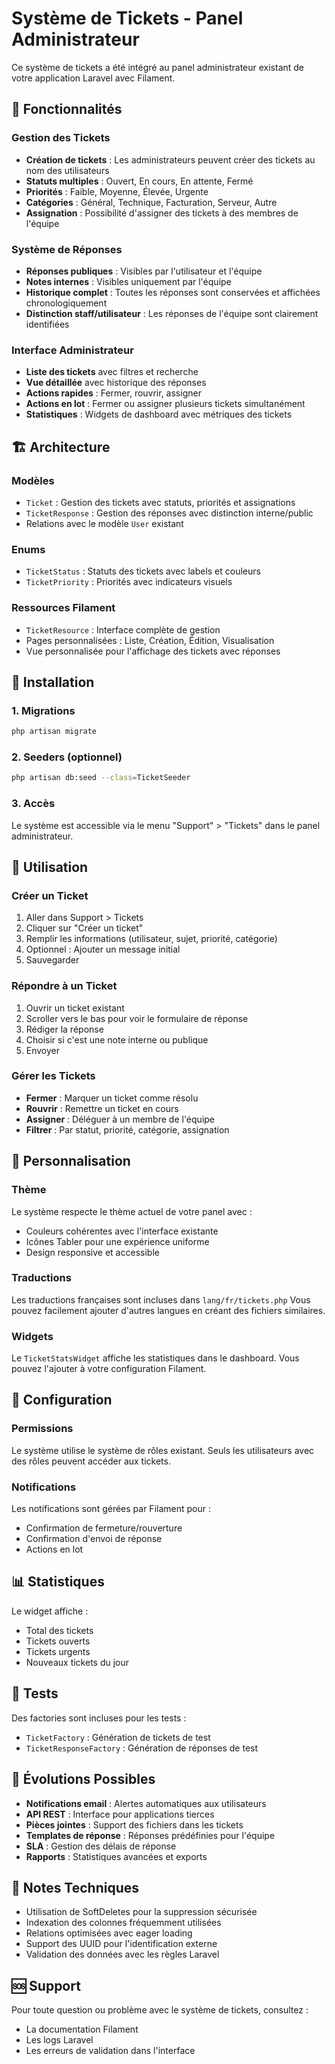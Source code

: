 # Système de Tickets - Panel Administrateur

Ce système de tickets a été intégré au panel administrateur existant de votre application Laravel avec Filament.

## 🎯 Fonctionnalités

### Gestion des Tickets
- **Création de tickets** : Les administrateurs peuvent créer des tickets au nom des utilisateurs
- **Statuts multiples** : Ouvert, En cours, En attente, Fermé
- **Priorités** : Faible, Moyenne, Élevée, Urgente
- **Catégories** : Général, Technique, Facturation, Serveur, Autre
- **Assignation** : Possibilité d'assigner des tickets à des membres de l'équipe

### Système de Réponses
- **Réponses publiques** : Visibles par l'utilisateur et l'équipe
- **Notes internes** : Visibles uniquement par l'équipe
- **Historique complet** : Toutes les réponses sont conservées et affichées chronologiquement
- **Distinction staff/utilisateur** : Les réponses de l'équipe sont clairement identifiées

### Interface Administrateur
- **Liste des tickets** avec filtres et recherche
- **Vue détaillée** avec historique des réponses
- **Actions rapides** : Fermer, rouvrir, assigner
- **Actions en lot** : Fermer ou assigner plusieurs tickets simultanément
- **Statistiques** : Widgets de dashboard avec métriques des tickets

## 🏗️ Architecture

### Modèles
- `Ticket` : Gestion des tickets avec statuts, priorités et assignations
- `TicketResponse` : Gestion des réponses avec distinction interne/public
- Relations avec le modèle `User` existant

### Enums
- `TicketStatus` : Statuts des tickets avec labels et couleurs
- `TicketPriority` : Priorités avec indicateurs visuels

### Ressources Filament
- `TicketResource` : Interface complète de gestion
- Pages personnalisées : Liste, Création, Édition, Visualisation
- Vue personnalisée pour l'affichage des tickets avec réponses

## 🚀 Installation

### 1. Migrations
```bash
php artisan migrate
```

### 2. Seeders (optionnel)
```bash
php artisan db:seed --class=TicketSeeder
```

### 3. Accès
Le système est accessible via le menu "Support" > "Tickets" dans le panel administrateur.

## 📱 Utilisation

### Créer un Ticket
1. Aller dans Support > Tickets
2. Cliquer sur "Créer un ticket"
3. Remplir les informations (utilisateur, sujet, priorité, catégorie)
4. Optionnel : Ajouter un message initial
5. Sauvegarder

### Répondre à un Ticket
1. Ouvrir un ticket existant
2. Scroller vers le bas pour voir le formulaire de réponse
3. Rédiger la réponse
4. Choisir si c'est une note interne ou publique
5. Envoyer

### Gérer les Tickets
- **Fermer** : Marquer un ticket comme résolu
- **Rouvrir** : Remettre un ticket en cours
- **Assigner** : Déléguer à un membre de l'équipe
- **Filtrer** : Par statut, priorité, catégorie, assignation

## 🎨 Personnalisation

### Thème
Le système respecte le thème actuel de votre panel avec :
- Couleurs cohérentes avec l'interface existante
- Icônes Tabler pour une expérience uniforme
- Design responsive et accessible

### Traductions
Les traductions françaises sont incluses dans `lang/fr/tickets.php`
Vous pouvez facilement ajouter d'autres langues en créant des fichiers similaires.

### Widgets
Le `TicketStatsWidget` affiche les statistiques dans le dashboard.
Vous pouvez l'ajouter à votre configuration Filament.

## 🔧 Configuration

### Permissions
Le système utilise le système de rôles existant.
Seuls les utilisateurs avec des rôles peuvent accéder aux tickets.

### Notifications
Les notifications sont gérées par Filament pour :
- Confirmation de fermeture/rouverture
- Confirmation d'envoi de réponse
- Actions en lot

## 📊 Statistiques

Le widget affiche :
- Total des tickets
- Tickets ouverts
- Tickets urgents
- Nouveaux tickets du jour

## 🧪 Tests

Des factories sont incluses pour les tests :
- `TicketFactory` : Génération de tickets de test
- `TicketResponseFactory` : Génération de réponses de test

## 🔮 Évolutions Possibles

- **Notifications email** : Alertes automatiques aux utilisateurs
- **API REST** : Interface pour applications tierces
- **Pièces jointes** : Support des fichiers dans les tickets
- **Templates de réponse** : Réponses prédéfinies pour l'équipe
- **SLA** : Gestion des délais de réponse
- **Rapports** : Statistiques avancées et exports

## 📝 Notes Techniques

- Utilisation de SoftDeletes pour la suppression sécurisée
- Indexation des colonnes fréquemment utilisées
- Relations optimisées avec eager loading
- Support des UUID pour l'identification externe
- Validation des données avec les règles Laravel

## 🆘 Support

Pour toute question ou problème avec le système de tickets, consultez :
- La documentation Filament
- Les logs Laravel
- Les erreurs de validation dans l'interface
